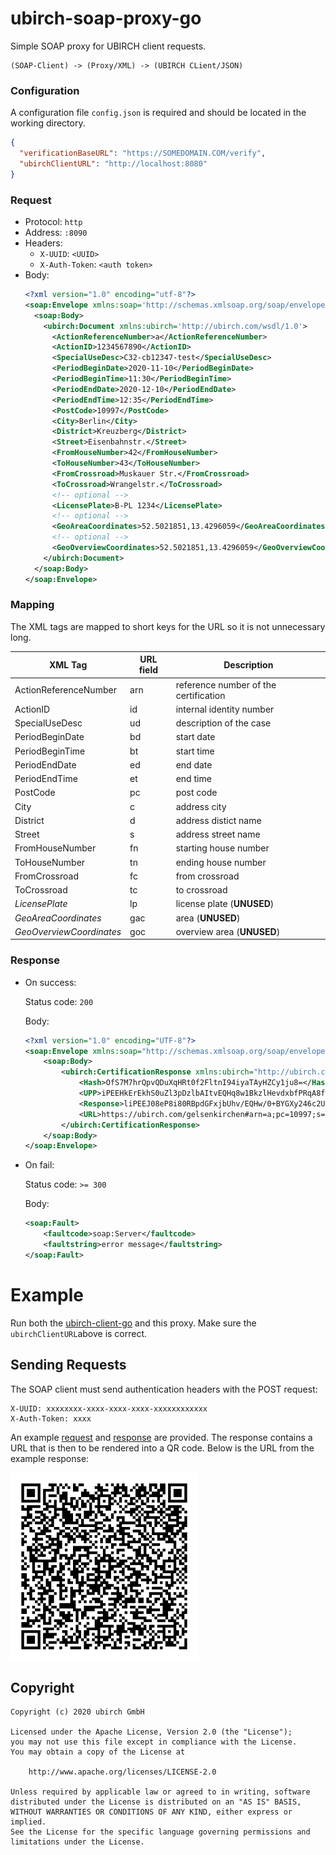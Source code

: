 # ubirch-soap-proxy-go

Simple SOAP proxy for UBIRCH client requests.

```
(SOAP-Client) -> (Proxy/XML) -> (UBIRCH CLient/JSON)
```

### Configuration

A configuration file `config.json` is required and should be located in the working directory.

```json
{
  "verificationBaseURL": "https://SOMEDOMAIN.COM/verify",
  "ubirchClientURL": "http://localhost:8080"
}
```

### Request

- Protocol: `http`
- Address: `:8090`
- Headers:
    - `X-UUID`: `<UUID>`
    - `X-Auth-Token`: `<auth token>`
- Body:
    ```xml
    <?xml version="1.0" encoding="utf-8"?>
    <soap:Envelope xmlns:soap='http://schemas.xmlsoap.org/soap/envelope/'>
      <soap:Body>
        <ubirch:Document xmlns:ubirch='http://ubirch.com/wsdl/1.0'>
          <ActionReferenceNumber>a</ActionReferenceNumber>
          <ActionID>1234567890</ActionID>
          <SpecialUseDesc>C32-cb12347-test</SpecialUseDesc>
          <PeriodBeginDate>2020-11-10</PeriodBeginDate>
          <PeriodBeginTime>11:30</PeriodBeginTime>
          <PeriodEndDate>2020-12-10</PeriodEndDate>
          <PeriodEndTime>12:35</PeriodEndTime>
          <PostCode>10997</PostCode>
          <City>Berlin</City>
          <District>Kreuzberg</District>
          <Street>Eisenbahnstr.</Street>
          <FromHouseNumber>42</FromHouseNumber>
          <ToHouseNumber>43</ToHouseNumber>
          <FromCrossroad>Muskauer Str.</FromCrossroad>
          <ToCrossroad>Wrangelstr.</ToCrossroad>
          <!-- optional -->
          <LicensePlate>B-PL 1234</LicensePlate>
          <!-- optional -->
          <GeoAreaCoordinates>52.5021851,13.4296059</GeoAreaCoordinates>
          <!-- optional -->
          <GeoOverviewCoordinates>52.5021851,13.4296059</GeoOverviewCoordinates>
        </ubirch:Document>
      </soap:Body>
    </soap:Envelope>
    ```

### Mapping

The XML tags are mapped to short keys for the URL so it is not unnecessary long.

| XML Tag | URL field | Description |
|---------|-----------|-------------|
|ActionReferenceNumber| arn | reference number of the certification |
|ActionID| id | internal identity number |
|SpecialUseDesc| ud | description of the case |
|PeriodBeginDate| bd | start date |
|PeriodBeginTime| bt | start time |
|PeriodEndDate| ed | end date |
|PeriodEndTime| et | end time |
|PostCode| pc | post code|
|City| c | address city |
|District| d | address distict name |
|Street| s | address street name |
|FromHouseNumber| fn | starting house number |
|ToHouseNumber| tn| ending house number |
|FromCrossroad| fc | from crossroad |
|ToCrossroad| tc | to crossroad |
|*LicensePlate*| lp | license plate (**UNUSED**) |
|*GeoAreaCoordinates*| gac | area (**UNUSED**) |
|*GeoOverviewCoordinates*| goc | overview area (**UNUSED**) |

### Response

- On success:

  Status code: `200`

  Body:
  ```xml
  <?xml version="1.0" encoding="UTF-8"?>
  <soap:Envelope xmlns:soap="http://schemas.xmlsoap.org/soap/envelope/">
      <soap:Body>
          <ubirch:CertificationResponse xmlns:ubirch="http://ubirch.com/wsdl/1.0">
              <Hash>OfS7M7hrQpvQDuXqHRt0f2FltnI94iyaTAyHZCy1ju8=</Hash>
              <UPP>iPEEHkErEkhS0uZl3pDzlbAItvEQHq8w1BkzlHevdxbfPRqA8fOorJL89QqiDJZeLXM4wp7tFhST+Ma1awnPbCEgIMABigFHDYHGQONXGemQotOQeQAxCA59LszuGtCm9AO5eodG3R/YWW2cj3iLJpMDIdkLLWO78RAfD/T4FgZfLbjpzZSw1YuNmfsCM1rCdWZFlB0Y07Jg04SX+DXJH3JrSGqDUv514005wrFPLSFH91/7zll1P4F2Q==</UPP>
              <Response>liPEEJ08eP8i80RBpdGFxjbUhv/EQHw/0+BYGXy246c2UsNWLjZn7AjNawnVmRZQdGNOyYNOEl/g1yR9ya0hqg1L+deNNOcKxTy0hR/df+85ZdT+BdkAxBAp232Tr9hALp+jdS83oJVjxEcwRQIhAP4a3txN+jwDBYETo2q5hDrzXS5OPxMejyCSROSdYqCkAiB4mNFBa68ASzsbJVvvEmNUS/H+nNApd1oNmdU/yvSjhQ==</Response>
              <URL>https://ubirch.com/gelsenkirchen#arn=a;pc=10997;s=Eisenbahnstr.;tn=43;fc=Muskauer%20Str.;lp=B-PL%201234;id=1234567890;tc=Wrangelstr.;bt=11:30;ed=2020-12-11;et=12:35;c=Berlin;d=Kreuzberg;fn=42;ud=C32-cb12347-test;bd=2020-11-09</URL>
          </ubirch:CertificationResponse>
      </soap:Body>
  </soap:Envelope>
  ```

- On fail:

  Status code: `>= 300`

  Body:
  ```xml
  <soap:Fault>
      <faultcode>soap:Server</faultcode>
      <faultstring>error message</faultstring>
  </soap:Fault>
  ```

# Example

Run both the [ubirch-client-go](https://github.com/ubirch/ubirch-client-go)
and this proxy. Make sure the `ubirchClientURL`above is correct.

## Sending Requests

The SOAP client must send authentication headers with the POST request:

```
X-UUID: xxxxxxxx-xxxx-xxxx-xxxx-xxxxxxxxxxxx
X-Auth-Token: xxxx
```

An example [request](example_request.xml) and [response](example_response.xml) are provided. The response contains a URL
that is then to be rendered into a QR code. Below is the URL from the example response:

![Example QR Code](example_qrcode.png)

## Copyright

```
Copyright (c) 2020 ubirch GmbH

Licensed under the Apache License, Version 2.0 (the "License");
you may not use this file except in compliance with the License.
You may obtain a copy of the License at

    http://www.apache.org/licenses/LICENSE-2.0

Unless required by applicable law or agreed to in writing, software
distributed under the License is distributed on an "AS IS" BASIS,
WITHOUT WARRANTIES OR CONDITIONS OF ANY KIND, either express or implied.
See the License for the specific language governing permissions and
limitations under the License.
```
